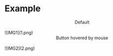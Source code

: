  
# Example
<center> Default </center><br>
![IMG1](1.png) 
<center> Button hovered by mouse </center><br>
![IMG2](2.png) 
